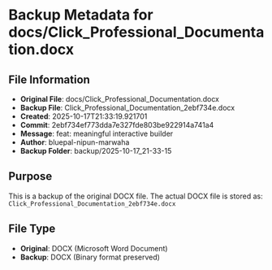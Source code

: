 # Backup Metadata for docs/Click_Professional_Documentation.docx

## File Information
- **Original File**: docs/Click_Professional_Documentation.docx
- **Backup File**: Click_Professional_Documentation_2ebf734e.docx
- **Created**: 2025-10-17T21:33:19.921701
- **Commit**: 2ebf734ef773dda7e327fde803be922914a741a4
- **Message**: feat: meaningful interactive builder
- **Author**: bluepal-nipun-marwaha
- **Backup Folder**: backup/2025-10-17_21-33-15

## Purpose
This is a backup of the original DOCX file. The actual DOCX file is stored as: `Click_Professional_Documentation_2ebf734e.docx`

## File Type
- **Original**: DOCX (Microsoft Word Document)
- **Backup**: DOCX (Binary format preserved)
